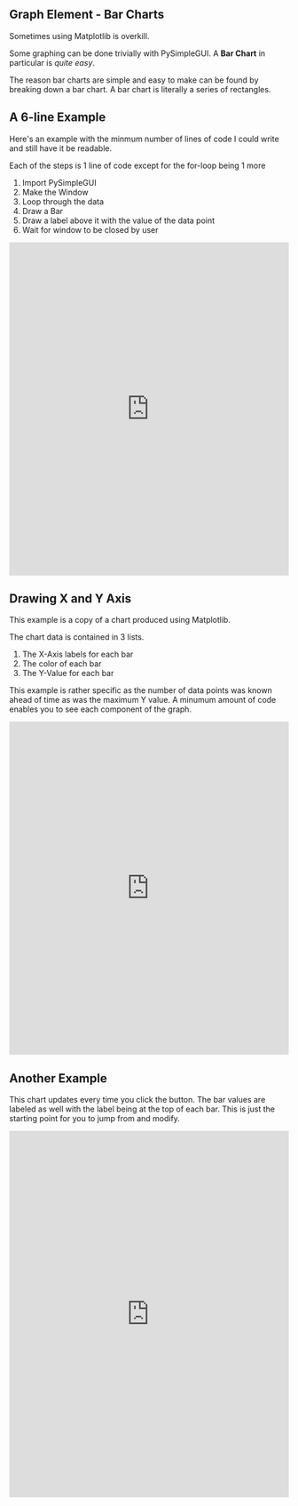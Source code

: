 ## Graph Element - Bar Charts

Sometimes using Matplotlib is overkill.  

Some graphing can be done trivially with PySimpleGUI.  A **Bar Chart** in particular is *quite easy*.

The reason bar charts are simple and easy to make can be found by breaking down a bar chart.  A bar chart is literally a series of rectangles.

##  A 6-line Example

Here's an example with the minmum number of lines of code I could write and still have it be readable.

Each of the steps is 1 line of code except for the for-loop being 1 more
1. Import PySimpleGUI
2. Make the Window
3. Loop through the data
4. Draw a Bar
5. Draw a label above it with the value of the data point
6. Wait for window to be closed by user



<iframe src='https://trinket.io/embed/pygame/73aab03d9a?start=result' width='100%' height='600' frameborder='0' marginwidth='0' marginheight='0' allowfullscreen></iframe>



## Drawing X and Y Axis

This example is a copy of a chart produced using Matplotlib.  

The chart data is contained in 3 lists.

1.  The X-Axis labels for each bar
2.  The color of each bar
3.  The Y-Value for each bar
  
This example is rather specific as the number of data points was known ahead of time as was the maximum Y value.  A minumum amount of code enables you to see each component of the graph.


<iframe src='https://trinket.io/embed/pygame/ada96fdf1b?start=result' width='100%' height='600' frameborder='0' marginwidth='0' marginheight='0' allowfullscreen></iframe>




## Another Example

This chart updates every time you click the button.  The bar values are labeled as well with the label being at the top of each bar.  This is just the starting point for you to jump from and modify.



<iframe src='https://trinket.io/embed/pygame/966cc03477?start=result' width='100%' height='660' frameborder='0' marginwidth='0' marginheight='0' allowfullscreen></iframe>
